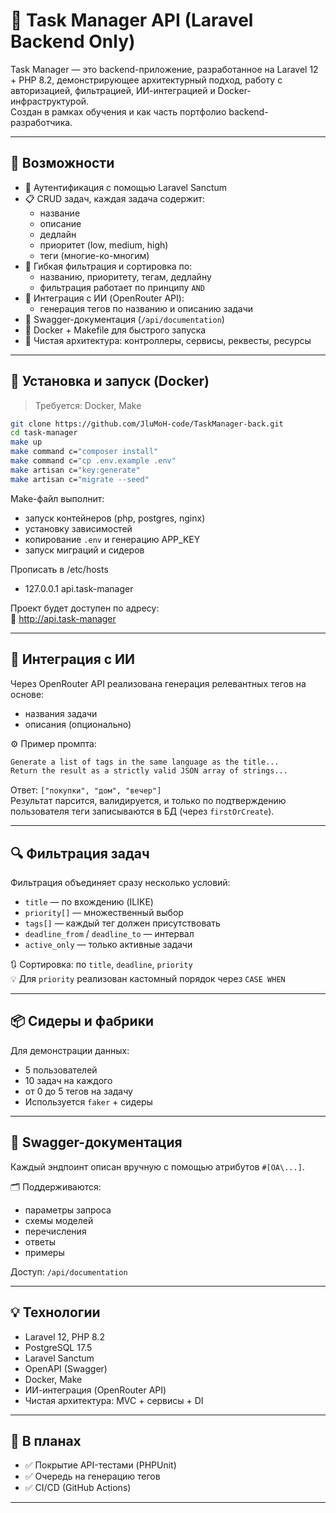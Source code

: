 # 🧠 Task Manager API (Laravel Backend Only)

Task Manager — это backend-приложение, разработанное на Laravel 12 + PHP 8.2, демонстрирующее архитектурный подход, работу с авторизацией, фильтрацией, ИИ-интеграцией и Docker-инфраструктурой.  
Создан в рамках обучения и как часть портфолио backend-разработчика.

---

## 🚀 Возможности

- 🔐 Аутентификация с помощью Laravel Sanctum
- 📋 CRUD задач, каждая задача содержит:
  - название
  - описание
  - дедлайн
  - приоритет (low, medium, high)
  - теги (многие-ко-многим)
- 🔎 Гибкая фильтрация и сортировка по:
  - названию, приоритету, тегам, дедлайну
  - фильтрация работает по принципу `AND`
- 🧠 Интеграция с ИИ (OpenRouter API):
  - генерация тегов по названию и описанию задачи
- 🎨 Swagger-документация (`/api/documentation`)
- 🐳 Docker + Makefile для быстрого запуска
- 🧱 Чистая архитектура: контроллеры, сервисы, реквесты, ресурсы

---

## 🔧 Установка и запуск (Docker)

> Требуется: Docker, Make

```bash
git clone https://github.com/JluMoH-code/TaskManager-back.git
cd task-manager
make up
make command c="composer install"
make command c="cp .env.example .env"
make artisan c="key:generate"
make artisan c="migrate --seed"
```

Make-файл выполнит:
- запуск контейнеров (php, postgres, nginx)
- установку зависимостей
- копирование `.env` и генерацию APP_KEY
- запуск миграций и сидеров

Прописать в /etc/hosts
- 127.0.0.1 api.task-manager

Проект будет доступен по адресу:  
📡 http://api.task-manager

---

## 🧠 Интеграция с ИИ

Через OpenRouter API реализована генерация релевантных тегов на основе:
- названия задачи
- описания (опционально)

⚙️ Пример промпта:
```txt
Generate a list of tags in the same language as the title...
Return the result as a strictly valid JSON array of strings...
```

Ответ: `["покупки", "дом", "вечер"]`  
Результат парсится, валидируется, и только по подтверждению пользователя теги записываются в БД (через `firstOrCreate`).

---

## 🔍 Фильтрация задач

Фильтрация объединяет сразу несколько условий:

- `title` — по вхождению (ILIKE)
- `priority[]` — множественный выбор
- `tags[]` — каждый тег должен присутствовать
- `deadline_from` / `deadline_to` — интервал
- `active_only` — только активные задачи

🔃 Сортировка: по `title`, `deadline`, `priority`  
💡 Для `priority` реализован кастомный порядок через `CASE WHEN`

---

## 📦 Сидеры и фабрики

Для демонстрации данных:
- 5 пользователей
- 10 задач на каждого
- от 0 до 5 тегов на задачу
- Используется `faker` + сидеры

---

## 📘 Swagger-документация

Каждый эндпоинт описан вручную с помощью атрибутов `#[OA\...]`.

🗂 Поддерживаются:
- параметры запроса
- схемы моделей
- перечисления
- ответы
- примеры

Доступ: `/api/documentation`

---

## 💡 Технологии

- Laravel 12, PHP 8.2
- PostgreSQL 17.5
- Laravel Sanctum
- OpenAPI (Swagger)
- Docker, Make
- ИИ-интеграция (OpenRouter API)
- Чистая архитектура: MVC + сервисы + DI

---

## 📌 В планах

- ✅ Покрытие API-тестами (PHPUnit)
- ✅ Очередь на генерацию тегов
- ✅ CI/CD (GitHub Actions)

---